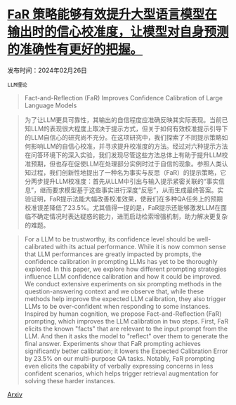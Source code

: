 # [FaR 策略能够有效提升大型语言模型在输出时的信心校准度，让模型对自身预测的准确性有更好的把握。](https://arxiv.org/abs/2402.17124)

发布时间：2024年02月26日

`LLM理论`

> Fact-and-Reflection (FaR) Improves Confidence Calibration of Large Language Models

> 为了让LLM更具可靠性，其输出的自信程度应准确反映其实际表现。当前已知LLM的表现很大程度上取决于提示方式，但关于如何有效校准提示引导下的LLM自信心的研究尚不充分。在这项研究中，我们探索了不同提示策略如何影响LLM的自信心校准，并寻求提升校准度的方法。经过对六种提示方法在问答环境下的深入实验，我们发现尽管这些方法总体上有助于提升LLM校准预期，但也存在促使LLM在处理部分实例时过于自信的现象。参照人类认知过程，我们创新性地提出了一种名为事实与反思（FaR）的提示策略，它分两步提升LLM校准度：首先从LLM中引出与输入提示紧密关联的“事实信息”，继而要求模型基于这些事实进行深度“反思”，从而生成最终答案。实验证明，FaR提示法能大幅改善校准效果，使我们在多种QA任务上的预期校准误差降低了23.5%。尤其值得一提的是，FaR提示还能够激发LLM在面临不确定情况时表达疑惑的能力，进而启动检索增强机制，助力解决更复杂的难题。

> For a LLM to be trustworthy, its confidence level should be well-calibrated with its actual performance. While it is now common sense that LLM performances are greatly impacted by prompts, the confidence calibration in prompting LLMs has yet to be thoroughly explored. In this paper, we explore how different prompting strategies influence LLM confidence calibration and how it could be improved. We conduct extensive experiments on six prompting methods in the question-answering context and we observe that, while these methods help improve the expected LLM calibration, they also trigger LLMs to be over-confident when responding to some instances. Inspired by human cognition, we propose Fact-and-Reflection (FaR) prompting, which improves the LLM calibration in two steps. First, FaR elicits the known "facts" that are relevant to the input prompt from the LLM. And then it asks the model to "reflect" over them to generate the final answer. Experiments show that FaR prompting achieves significantly better calibration; it lowers the Expected Calibration Error by 23.5% on our multi-purpose QA tasks. Notably, FaR prompting even elicits the capability of verbally expressing concerns in less confident scenarios, which helps trigger retrieval augmentation for solving these harder instances.

[Arxiv](https://arxiv.org/abs/2402.17124)